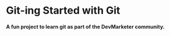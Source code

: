 
# Git-ing Started with Git

#### A fun project to learn git as part of the **DevMarketer** community.


